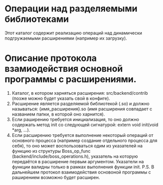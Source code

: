 Операции над разделяемыми библиотеками
======================================
Этот каталог содержит реализацию операций над динамически подгружаемыми расширениями
(например их загрузку).

Описание протокола взамиодействия основной программы с расширениями.
=======================================
1. Каталог, в котором харняться расширения: src/backend/contrib (позже можно будет указать свой в конфиге).
2. Расширение является разделяемой библиотекой (.so) и должно называться: {имя_расширения}.so (имя расширения совпадает
    с названием папки, в которой оно харнится).
3. Если раширению требуется инициализация, то оно должно содержать метод init со следующей сигнатурой:
    extern void init(void *arg, ...).
4. Если расширению требуется выполнение некоторый операций от основного процесса (например создание отдельного процесса
для себя), то оно может воспользоваться одим из указателей на функцию из структуры Boss_op_func
(backend/include/boss_operations.h), указатель на которую передаётся в расширение первым аргументом.
Указатели на функции валидны только в рамках выполнения функции init.
P.S. В дальнейшем протокол взаимодействия основоной программы с раширением возможно будет расширен.
